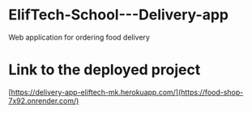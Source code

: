 # ElifTech-School---Delivery-app

Web application for ordering food delivery

# Link to the deployed project

[https://delivery-app-eliftech-mk.herokuapp.com/](https://food-shop-7x92.onrender.com/)

